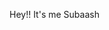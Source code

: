 Hey!! It's me Subaash
<!---
Subaashhh49/Subaashhh49 is a ✨ special ✨ repository because its `README.md` (this file) appears on your GitHub profile.
You can click the Preview link to take a look at your changes.
--->
